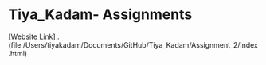 # Tiya_Kadam- Assignments

[ [Website Link] ](https://nift-web-design.github.io/Tiya_Kadam/Assignment_1). 
(file:/Users/tiyakadam/Documents/GitHub/Tiya_Kadam/Assignment_2/index.html) 

